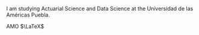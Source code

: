 I am studying Actuarial Science and Data Science at the Universidad de las Américas Puebla.  

AMO $\LaTeX$
